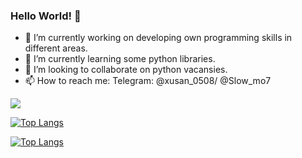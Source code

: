 ### Hello World!  👋



- 🔭 I’m currently working on developing own programming skills in different areas.
- 🌱 I’m currently learning some python libraries.
- 👯 I’m looking to collaborate on python vacansies.
- 📫 How to reach me: Telegram: @xusan_0508/ @Slow_mo7

<img src="https://github-readme-stats.vercel.app/api?username=khusan9889&&show_icons=true&title_color=ffffff&icon_color=bb2acf&text_color=daf7dc&bg_color=151515">


<!---Для компактной версии-->
[![Top Langs](https://github-readme-stats.vercel.app/api/top-langs/?username=khusan9889=compact)](https://github.com/anuraghazra/github-readme-stats)

<!---Для подробной версии-->
[![Top Langs](https://github-readme-stats.vercel.app/api/top-langs/?username=anuraghazra)](https://github.com/anuraghazra/github-readme-stats)
